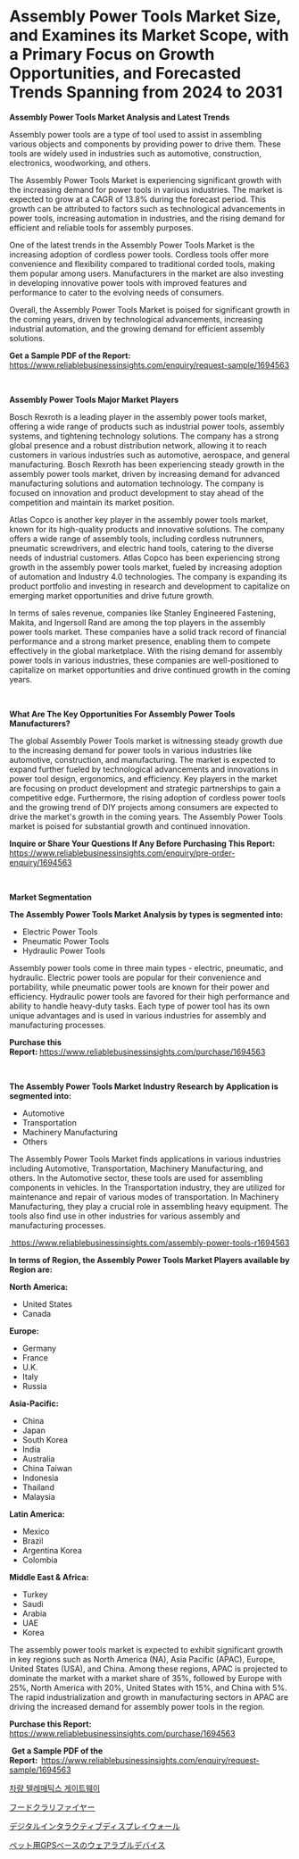 <p><h1>Assembly Power Tools Market Size, and Examines its Market Scope, with a Primary Focus on Growth Opportunities, and Forecasted Trends Spanning from 2024 to 2031</h1></p><p><strong>Assembly Power Tools Market Analysis and Latest Trends</strong></p>
<p><p>Assembly power tools are a type of tool used to assist in assembling various objects and components by providing power to drive them. These tools are widely used in industries such as automotive, construction, electronics, woodworking, and others.</p><p>The Assembly Power Tools Market is experiencing significant growth with the increasing demand for power tools in various industries. The market is expected to grow at a CAGR of 13.8% during the forecast period. This growth can be attributed to factors such as technological advancements in power tools, increasing automation in industries, and the rising demand for efficient and reliable tools for assembly purposes.</p><p>One of the latest trends in the Assembly Power Tools Market is the increasing adoption of cordless power tools. Cordless tools offer more convenience and flexibility compared to traditional corded tools, making them popular among users. Manufacturers in the market are also investing in developing innovative power tools with improved features and performance to cater to the evolving needs of consumers.</p><p>Overall, the Assembly Power Tools Market is poised for significant growth in the coming years, driven by technological advancements, increasing industrial automation, and the growing demand for efficient assembly solutions.</p></p>
<p><strong>Get a Sample PDF of the Report:&nbsp;</strong> <a href="https://www.reliablebusinessinsights.com/enquiry/request-sample/1694563">https://www.reliablebusinessinsights.com/enquiry/request-sample/1694563</a></p>
<p>&nbsp;</p>
<p><strong>Assembly Power Tools Major Market Players</strong></p>
<p><p>Bosch Rexroth is a leading player in the assembly power tools market, offering a wide range of products such as industrial power tools, assembly systems, and tightening technology solutions. The company has a strong global presence and a robust distribution network, allowing it to reach customers in various industries such as automotive, aerospace, and general manufacturing. Bosch Rexroth has been experiencing steady growth in the assembly power tools market, driven by increasing demand for advanced manufacturing solutions and automation technology. The company is focused on innovation and product development to stay ahead of the competition and maintain its market position.</p><p>Atlas Copco is another key player in the assembly power tools market, known for its high-quality products and innovative solutions. The company offers a wide range of assembly tools, including cordless nutrunners, pneumatic screwdrivers, and electric hand tools, catering to the diverse needs of industrial customers. Atlas Copco has been experiencing strong growth in the assembly power tools market, fueled by increasing adoption of automation and Industry 4.0 technologies. The company is expanding its product portfolio and investing in research and development to capitalize on emerging market opportunities and drive future growth.</p><p>In terms of sales revenue, companies like Stanley Engineered Fastening, Makita, and Ingersoll Rand are among the top players in the assembly power tools market. These companies have a solid track record of financial performance and a strong market presence, enabling them to compete effectively in the global marketplace. With the rising demand for assembly power tools in various industries, these companies are well-positioned to capitalize on market opportunities and drive continued growth in the coming years.</p></p>
<p>&nbsp;</p>
<p><strong>What Are The Key Opportunities For Assembly Power Tools Manufacturers?</strong></p>
<p><p>The global Assembly Power Tools market is witnessing steady growth due to the increasing demand for power tools in various industries like automotive, construction, and manufacturing. The market is expected to expand further fueled by technological advancements and innovations in power tool design, ergonomics, and efficiency. Key players in the market are focusing on product development and strategic partnerships to gain a competitive edge. Furthermore, the rising adoption of cordless power tools and the growing trend of DIY projects among consumers are expected to drive the market's growth in the coming years. The Assembly Power Tools market is poised for substantial growth and continued innovation.</p></p>
<p><strong>Inquire or Share Your Questions If Any Before Purchasing This Report:</strong> <a href="https://www.reliablebusinessinsights.com/enquiry/pre-order-enquiry/1694563">https://www.reliablebusinessinsights.com/enquiry/pre-order-enquiry/1694563</a></p>
<p>&nbsp;</p>
<p><strong>Market Segmentation</strong></p>
<p><strong>The Assembly Power Tools Market Analysis by types is segmented into:</strong></p>
<p><ul><li>Electric Power Tools</li><li>Pneumatic Power Tools</li><li>Hydraulic Power Tools</li></ul></p>
<p><p>Assembly power tools come in three main types - electric, pneumatic, and hydraulic. Electric power tools are popular for their convenience and portability, while pneumatic power tools are known for their power and efficiency. Hydraulic power tools are favored for their high performance and ability to handle heavy-duty tasks. Each type of power tool has its own unique advantages and is used in various industries for assembly and manufacturing processes.</p></p>
<p><strong>Purchase this Report:&nbsp;</strong><a href="https://www.reliablebusinessinsights.com/purchase/1694563">https://www.reliablebusinessinsights.com/purchase/1694563</a></p>
<p>&nbsp;</p>
<p><strong>The Assembly Power Tools Market Industry Research by Application is segmented into:</strong></p>
<p><ul><li>Automotive</li><li>Transportation</li><li>Machinery Manufacturing</li><li>Others</li></ul></p>
<p><p>The Assembly Power Tools Market finds applications in various industries including Automotive, Transportation, Machinery Manufacturing, and others. In the Automotive sector, these tools are used for assembling components in vehicles. In the Transportation industry, they are utilized for maintenance and repair of various modes of transportation. In Machinery Manufacturing, they play a crucial role in assembling heavy equipment. The tools also find use in other industries for various assembly and manufacturing processes.</p></p>
<p><a href="https://www.reliablebusinessinsights.com/assembly-power-tools-r1694563">&nbsp;https://www.reliablebusinessinsights.com/assembly-power-tools-r1694563</a></p>
<p><strong>In terms of Region, the Assembly Power Tools Market Players available by Region are:</strong></p>
<p>
    <p> <strong> North America: </strong>
        <ul>
            <li>United States</li>
            <li>Canada</li>
        </ul>
        </p> 
    <p> <strong> Europe: </strong>
        <ul>
            <li>Germany</li>
            <li>France</li>
            <li>U.K.</li>
            <li>Italy</li>
            <li>Russia</li>
        </ul>
        </p> 
    <p> <strong> Asia-Pacific: </strong>
        <ul>
            <li>China</li>
            <li>Japan</li>
            <li>South Korea</li>
            <li>India</li>
            <li>Australia</li>
            <li>China Taiwan</li>
            <li>Indonesia</li>
            <li>Thailand</li>
            <li>Malaysia</li>
        </ul>
        </p> 
    <p> <strong> Latin America: </strong>
        <ul>
            <li>Mexico</li>
            <li>Brazil</li>
            <li>Argentina Korea</li>
            <li>Colombia</li>
        </ul>
        </p> 
    <p> <strong> Middle East & Africa: </strong>
        <ul>
            <li>Turkey</li>
            <li>Saudi</li>
            <li>Arabia</li>
            <li>UAE</li>
            <li>Korea</li>
        </ul>
    </p>
    </p>
<p><p>The assembly power tools market is expected to exhibit significant growth in key regions such as North America (NA), Asia Pacific (APAC), Europe, United States (USA), and China. Among these regions, APAC is projected to dominate the market with a market share of 35%, followed by Europe with 25%, North America with 20%, United States with 15%, and China with 5%. The rapid industrialization and growth in manufacturing sectors in APAC are driving the increased demand for assembly power tools in the region.</p></p>
<p><strong>Purchase this Report: </strong><a href="https://www.reliablebusinessinsights.com/purchase/1694563">https://www.reliablebusinessinsights.com/purchase/1694563</a></p>
<p>&nbsp;<strong>Get a Sample PDF of the Report:&nbsp;&nbsp;</strong><a href="https://www.reliablebusinessinsights.com/enquiry/request-sample/1694563">https://www.reliablebusinessinsights.com/enquiry/request-sample/1694563</a></p>
<p><strong></strong></p>
<p><p><a href="https://medium.com/@karenturner47/%EC%B0%A8%EB%9F%89-%ED%85%94%EB%A0%88%EB%A7%A4%ED%8B%B1%EC%8A%A4-%EA%B2%8C%EC%9D%B4%ED%8A%B8%EC%9B%A8%EC%9D%B4-%EC%8B%9C%EC%9E%A5%EC%9D%80-%EC%8B%9C%EC%9E%A5-%EC%A0%90%EC%9C%A0%EC%9C%A8-%ED%81%AC%EA%B8%B0-%EB%B0%8F-2031%EB%85%84%EA%B9%8C%EC%A7%80-%EC%98%88%EC%83%81%EB%90%9C-%EC%98%88%EC%B8%A1%EC%97%90-%EC%B4%88%EC%A0%90%EC%9D%84-%EB%A7%9E%EC%B6%A5%EB%8B%88%EB%8B%A4-b6dea8272e56">차량 텔레매틱스 게이트웨이</a></p><p><a href="https://medium.com/@aidalakin1973/%E9%A3%9F%E5%93%81%E3%82%AF%E3%83%A9%E3%83%AA%E3%83%95%E3%82%A1%E3%82%A4%E3%82%A2%E3%83%BC%E5%B8%82%E5%A0%B4%E3%81%AE%E8%A6%8F%E6%A8%A1-cagr-%E3%83%88%E3%83%AC%E3%83%B3%E3%83%89-2024-2030-02a2b7e2a79d">フードクラリファイヤー</a></p><p><a href="https://github.com/vtbvgl20191192/Market-Research-Report-List-2/blob/main/2567378102966.md">デジタルインタラクティブディスプレイウォール</a></p><p><a href="https://github.com/avwofrml53535/Market-Research-Report-List-2/blob/main/8171163102964.md">ペット用GPSベースのウェアラブルデバイス</a></p></p>